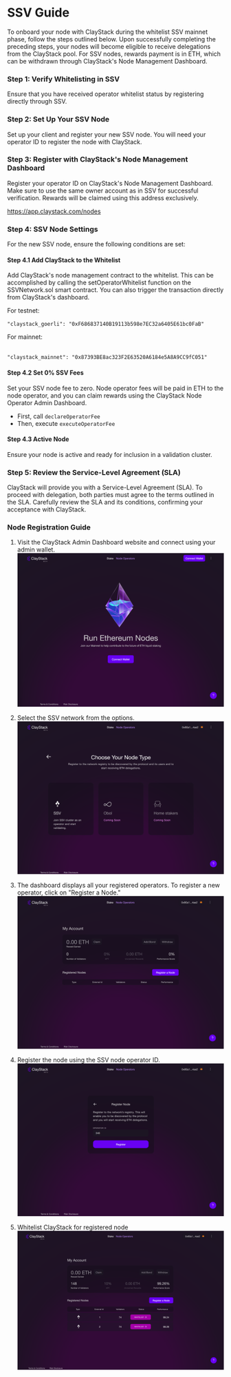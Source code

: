 # SSV Guide

To onboard your node with ClayStack during the whitelist SSV mainnet phase, follow the steps outlined below. Upon successfully completing the preceding steps, your nodes will become eligible to receive delegations from the ClayStack pool. For SSV nodes, rewards payment is in ETH, which can be withdrawn through ClayStack's Node Management Dashboard.

### Step 1: Verify Whitelisting in SSV
Ensure that you have received operator whitelist status by registering directly through SSV.

### Step 2: Set Up Your SSV Node
Set up your client and register your new SSV node. You will need your operator ID to register the node with ClayStack.

### Step 3: Register with ClayStack's Node Management Dashboard
Register your operator ID on ClayStack's Node Management Dashboard. Make sure to use the same owner account as in SSV for successful verification. Rewards will be claimed using this address exclusively.

https://app.claystack.com/nodes

### Step 4: SSV Node Settings
For the new SSV node, ensure the following conditions are set:

#### Step 4.1 Add ClayStack to the Whitelist
Add ClayStack's node management contract to the whitelist. This can be accomplished by calling the setOperatorWhitelist function on the SSVNetwork.sol smart contract. You can also trigger the transaction directly from ClayStack's dashboard.

For testnet:
```agsl
"claystack_goerli": "0xF686837140B19113b598e7EC32a6405E61bc0FaB"
```
For mainnet:
```agsl

"claystack_mainnet": "0x87393BE8ac323F2E63520A6184e5A8A9CC9fC051"
```
#### Step 4.2 Set 0% SSV Fees
Set your SSV node fee to zero. Node operator fees will be paid in ETH to the node operator, and you can claim rewards using the ClayStack Node Operator Admin Dashboard.

- First, call `declareOperatorFee`
- Then, execute `executeOperatorFee`

#### Step 4.3 Active Node
Ensure your node is active and ready for inclusion in a validation cluster.

### Step 5: Review the Service-Level Agreement (SLA)
ClayStack will provide you with a Service-Level Agreement (SLA). To proceed with delegation, both parties must agree to the terms outlined in the SLA. Carefully review the SLA and its conditions, confirming your acceptance with ClayStack.

### Node Registration Guide

1. Visit the ClayStack Admin Dashboard website and connect using your admin wallet. 
![NM Landing](../../images/OB_1.png)


2. Select the SSV network from the options.
![NM Options](../../images/OB_2.png)


3. The dashboard displays all your registered operators. To register a new operator, click on "Register a Node."
![NM Dash](../../images/OB_3.png)


4. Register the node using the SSV node operator ID.
![NM Register](../../images/OB_4.png)

5. Whitelist ClayStack for registered node
![NM Whitelist](../../images/OB_5.png)

